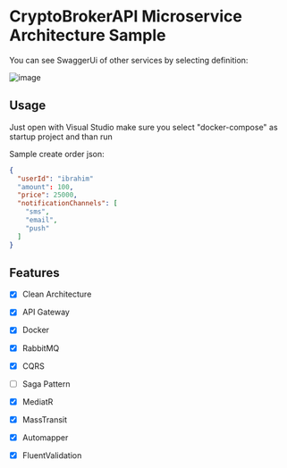 # CryptoBrokerAPI Microservice Architecture Sample

You can see SwaggerUi of other services by selecting definition:

![image](https://github.com/iBener/CryptoBrokerApi/assets/5037744/6855742b-dc70-43bc-9dfe-b48c016f9aca)

## Usage
Just open with Visual Studio make sure you select "docker-compose" as startup project and than run

Sample create order json:
```json
{
  "userId": "ibrahim"
  "amount": 100,
  "price": 25000,
  "notificationChannels": [
    "sms",
    "email",
    "push"
  ]
}
```

## Features

- [x] Clean Architecture
- [x] API Gateway
- [x] Docker
- [x] RabbitMQ
- [x] CQRS
- [ ] Saga Pattern
- [x] MediatR
- [x] MassTransit
- [x] Automapper
- [x] FluentValidation


